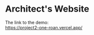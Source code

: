 # Architect's Website
The link to the demo:<br>
<a href="https://project2-one-roan.vercel.app/">https://project2-one-roan.vercel.app/</a>
